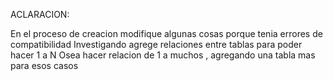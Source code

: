 ACLARACION:

En el proceso de creacion modifique algunas cosas porque tenia errores de compatibilidad
Investigando agrege relaciones entre tablas para poder hacer 1 a N 
Osea hacer relacion de 1 a muchos , agregando una tabla mas para esos casos